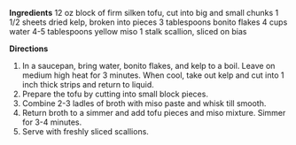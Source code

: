 **Ingredients**
12 oz block of firm silken tofu, cut into big and small chunks
1 1/2 sheets dried kelp, broken into pieces
3 tablespoons bonito flakes
4 cups water
4-5 tablespoons yellow miso
1 stalk scallion, sliced on bias

**Directions**
1. In a saucepan, bring water, bonito flakes, and kelp to a boil. Leave on medium high heat for 3 minutes. When cool, take out kelp and cut into 1 inch thick strips and return to liquid.  
2. Prepare the tofu by cutting into small block pieces.  
3. Combine 2-3 ladles of broth with miso paste and whisk till smooth.
4. Return broth to a simmer and add tofu pieces and miso mixture. Simmer for 3-4 minutes.
5. Serve with freshly sliced scallions.
